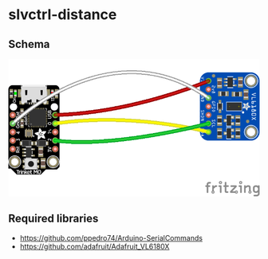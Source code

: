 # slvctrl-distance

## Schema
![Schema](./renders/schema.png)

## Required libraries
* https://github.com/ppedro74/Arduino-SerialCommands
* https://github.com/adafruit/Adafruit_VL6180X
